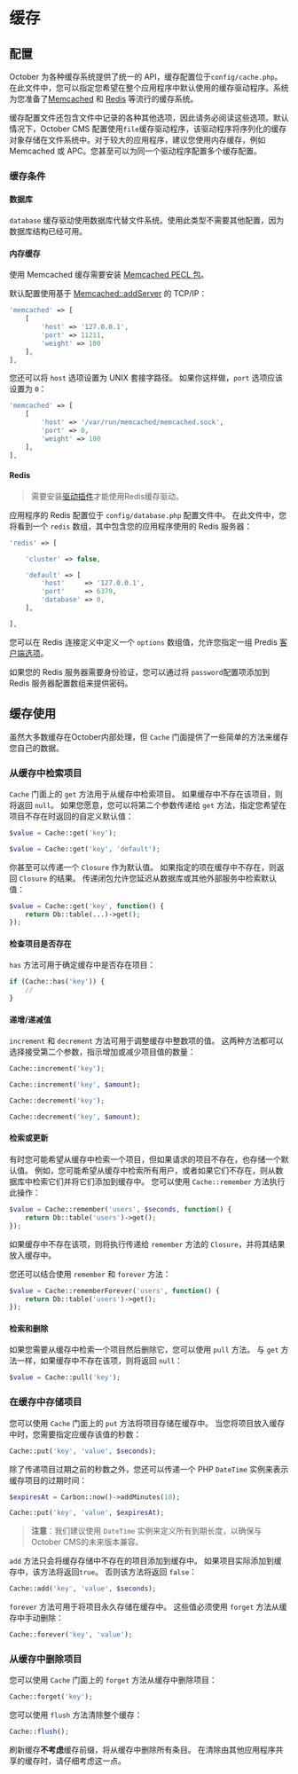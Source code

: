 # 缓存

## 配置

October 为各种缓存系统提供了统一的 API，缓存配置位于`config/cache.php`。在此文件中，您可以指定您希望在整个应用程序中默认使用的缓存驱动程序。系统为您准备了[Memcached](http://memcached.org) 和 [Redis](http://redis.io) 等流行的缓存系统。

缓存配置文件还包含文件中记录的各种其他选项，因此请务必阅读这些选项。默认情况下，October CMS 配置使用`file`缓存驱动程序，该驱动程序将序列化的缓存对象存储在文件系统中。对于较大的应用程序，建议您使用内存缓存，例如 Memcached 或 APC。您甚至可以为同一个驱动程序配置多个缓存配置。

### 缓存条件

#### 数据库

`database` 缓存驱动使用数据库代替文件系统。使用此类型不需要其他配置，因为数据库结构已经可用。

#### 内存缓存

使用 Memcached 缓存需要安装 [Memcached PECL 包](http://pecl.php.net/package/memcached)。

默认配置使用基于 [Memcached::addServer](http://php.net/manual/en/memcached.addserver.php) 的 TCP/IP：

```php
'memcached' => [
    [
        'host' => '127.0.0.1',
        'port' => 11211,
        'weight' => 100
    ],
],
```

您还可以将 `host` 选项设置为 UNIX 套接字路径。 如果你这样做，`port` 选项应该设置为 `0`：

```php
'memcached' => [
    [
        'host' => '/var/run/memcached/memcached.sock',
        'port' => 0,
        'weight' => 100
    ],
],
```

#### Redis

> 需要安装[驱动插件](https://octobercms.com/plugin/october-drivers)才能使用Redis缓存驱动。

应用程序的 Redis 配置位于 `config/database.php` 配置文件中。 在此文件中，您将看到一个 `redis` 数组，其中包含您的应用程序使用的 Redis 服务器：

```php
'redis' => [

    'cluster' => false,

    'default' => [
        'host'     => '127.0.0.1',
        'port'     => 6379,
        'database' => 0,
    ],

],
```

您可以在 Redis 连接定义中定义一个 `options` 数组值，允许您指定一组 Predis [客户端选项](https://github.com/nrk/predis/wiki/Client-Options)。

如果您的 Redis 服务器需要身份验证，您可以通过将 `password`配置项添加到 Redis 服务器配置数组来提供密码。

## 缓存使用

虽然大多数缓存在October内部处理，但 `Cache` 门面提供了一些简单的方法来缓存您自己的数据。

### 从缓存中检索项目

`Cache` 门面上的 `get` 方法用于从缓存中检索项目。 如果缓存中不存在该项目，则将返回 `null`。 如果您愿意，您可以将第二个参数传递给 `get` 方法，指定您希望在项目不存在时返回的自定义默认值：

```php
$value = Cache::get('key');

$value = Cache::get('key', 'default');
```

你甚至可以传递一个 `Closure` 作为默认值。 如果指定的项在缓存中不存在，则返回 `Closure` 的结果。 传递闭包允许您延迟从数据库或其他外部服务中检索默认值：

```php
$value = Cache::get('key', function() {
    return Db::table(...)->get();
});
```

#### 检查项目是否存在

`has` 方法可用于确定缓存中是否存在项目：

```php
if (Cache::has('key')) {
    //
}
```

#### 递增/递减值

`increment` 和 `decrement` 方法可用于调整缓存中整数项的值。 这两种方法都可以选择接受第二个参数，指示增加或减少项目值的数量：

```php
Cache::increment('key');

Cache::increment('key', $amount);

Cache::decrement('key');

Cache::decrement('key', $amount);
```

#### 检索或更新

有时您可能希望从缓存中检索一个项目，但如果请求的项目不存在，也存储一个默认值。 例如，您可能希望从缓存中检索所有用户，或者如果它们不存在，则从数据库中检索它们并将它们添加到缓存中。 您可以使用 `Cache::remember` 方法执行此操作：

```php
$value = Cache::remember('users', $seconds, function() {
    return Db::table('users')->get();
});
```

如果缓存中不存在该项，则将执行传递给 `remember` 方法的 `Closure`，并将其结果放入缓存中。

您还可以结合使用 `remember` 和 `forever` 方法：

```php
$value = Cache::rememberForever('users', function() {
    return Db::table('users')->get();
});
```

#### 检索和删除

如果您需要从缓存中检索一个项目然后删除它，您可以使用 `pull` 方法。 与 `get` 方法一样，如果缓存中不存在该项，则将返回 `null`：

```php
$value = Cache::pull('key');
```

### 在缓存中存储项目

您可以使用 `Cache` 门面上的 `put` 方法将项目存储在缓存中。 当您将项目放入缓存中时，您需要指定应缓存该值的秒数：

```php
Cache::put('key', 'value', $seconds);
```

除了传递项目过期之前的秒数之外，您还可以传递一个 PHP `DateTime` 实例来表示缓存项目的过期时间：

```php
$expiresAt = Carbon::now()->addMinutes(10);

Cache::put('key', 'value', $expiresAt);
```

> **注意**：我们建议使用 `DateTime` 实例来定义所有到期长度，以确保与October CMS的未来版本兼容。

`add` 方法只会将缓存存储中不存在的项目添加到缓存中。 如果项目实际添加到缓存中，该方法将返回`true`。 否则该方法将返回 `false`：

```php
Cache::add('key', 'value', $seconds);
```

`forever` 方法可用于将项目永久存储在缓存中。 这些值必须使用 `forget` 方法从缓存中手动删除：

```php
Cache::forever('key', 'value');
```

### 从缓存中删除项目

您可以使用 `Cache` 门面上的 `forget` 方法从缓存中删除项目：

```php
Cache::forget('key');
```

您可以使用 `flush` 方法清除整个缓存：

```php
Cache::flush();
```

刷新缓存**不考虑**缓存前缀，将从缓存中删除所有条目。 在清除由其他应用程序共享的缓存时，请仔细考虑这一点。
